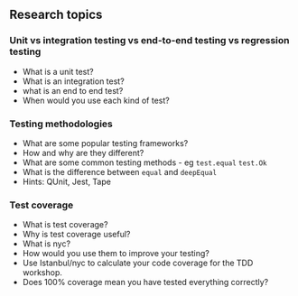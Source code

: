 ## Research topics

### Unit vs integration testing vs end-to-end testing vs regression testing
- What is a unit test?
- What is an integration test?
- what is an end to end test?
- When would you use each kind of test?

### Testing methodologies
- What are some popular testing frameworks?
- How and why are they different?
- What are some common testing methods - eg `test.equal` `test.Ok`
- What is the difference between `equal` and `deepEqual`
- Hints: QUnit, Jest, Tape 

### Test coverage
- What is test coverage?
- Why is test coverage useful?
- What is nyc?
- How would you use them to improve your testing?
- Use Istanbul/nyc to calculate your code coverage for the TDD workshop.
- Does 100% coverage mean you have tested everything correctly?
